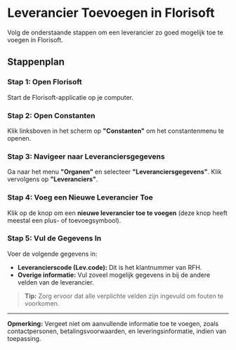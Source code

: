 # **Leverancier Toevoegen in Florisoft**

Volg de onderstaande stappen om een leverancier zo goed mogelijk toe te voegen in Florisoft.

## **Stappenplan**

### **Stap 1: Open Florisoft**
Start de Florisoft-applicatie op je computer.

### **Stap 2: Open Constanten**
Klik linksboven in het scherm op **"Constanten"** om het constantenmenu te openen.

### **Stap 3: Navigeer naar Leveranciersgegevens**
Ga naar het menu **"Organen"** en selecteer **"Leveranciersgegevens"**. Klik vervolgens op **"Leveranciers"**.

### **Stap 4: Voeg een Nieuwe Leverancier Toe**
Klik op de knop om een **nieuwe leverancier toe te voegen** (deze knop heeft meestal een plus- of toevoegsymbool).

### **Stap 5: Vul de Gegevens In**
Voer de volgende gegevens in:

- **Leverancierscode (Lev.code):** Dit is het klantnummer van RFH.
- **Overige informatie:** Vul zoveel mogelijk gegevens in bij de andere velden van de leverancier.

> **Tip:** Zorg ervoor dat alle verplichte velden zijn ingevuld om fouten te voorkomen.

---

**Opmerking:** Vergeet niet om aanvullende informatie toe te voegen, zoals contactpersonen, betalingsvoorwaarden, en leveringsinformatie, indien van toepassing.
